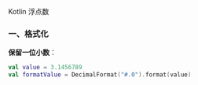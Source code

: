 Kotlin 浮点数

### 一、格式化
**保留一位小数**：
```kotlin
val value = 3.1456789
val formatValue = DecimalFormat("#.0").format(value)
```

